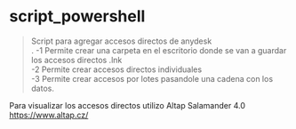 # script_powershell
>Script para agregar accesos directos de anydesk<br>.
  -1 Permite crear una carpeta en el escritorio donde se van a guardar los accesos directos  .lnk <br>
  -2 Permite crear accesos directos individuales<br>
  -3 Permite crear accesos por lotes pasandole una cadena con los datos.<br>
  
Para visualizar los accesos directos utilizo Altap Salamander 4.0 https://www.altap.cz/<br>
